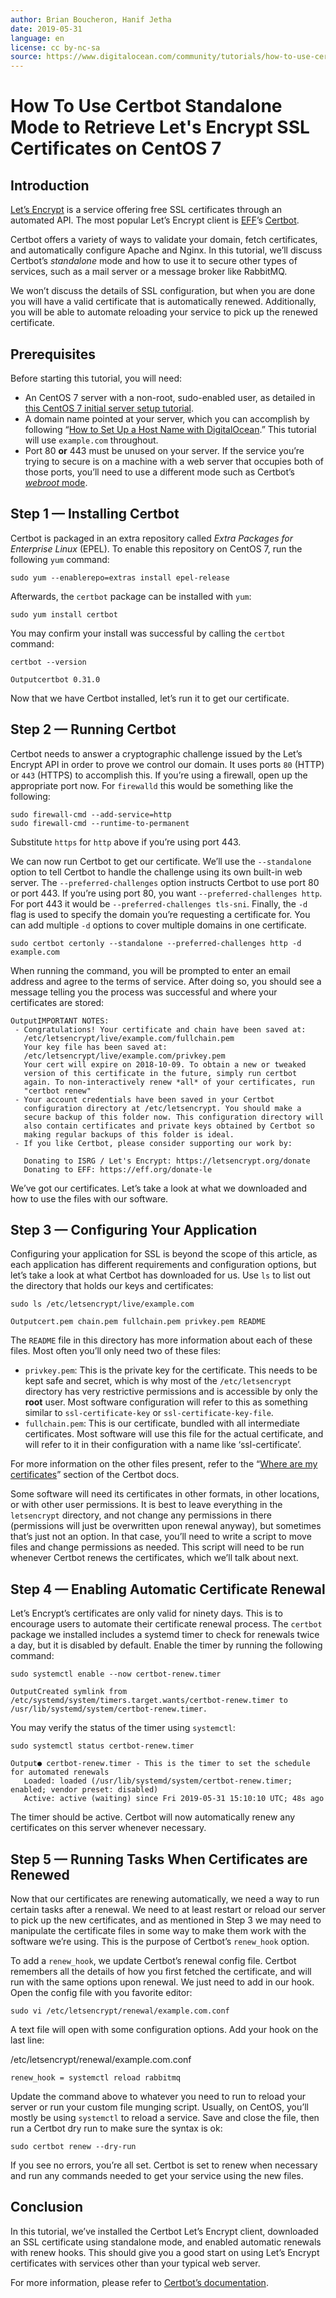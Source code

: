 ```yaml
---
author: Brian Boucheron, Hanif Jetha
date: 2019-05-31
language: en
license: cc by-nc-sa
source: https://www.digitalocean.com/community/tutorials/how-to-use-certbot-standalone-mode-to-retrieve-let-s-encrypt-ssl-certificates-on-centos-7
---
```


# How To Use Certbot Standalone Mode to Retrieve Let's Encrypt SSL Certificates on CentOS 7

## Introduction

[Let’s Encrypt](https://letsencrypt.org/) is a service offering free SSL certificates through an automated API. The most popular Let’s Encrypt client is [EFF](https://www.eff.org/)’s [Certbot](https://certbot.eff.org/).

Certbot offers a variety of ways to validate your domain, fetch certificates, and automatically configure Apache and Nginx. In this tutorial, we’ll discuss Certbot’s _standalone_ mode and how to use it to secure other types of services, such as a mail server or a message broker like RabbitMQ.

We won’t discuss the details of SSL configuration, but when you are done you will have a valid certificate that is automatically renewed. Additionally, you will be able to automate reloading your service to pick up the renewed certificate.

## Prerequisites

Before starting this tutorial, you will need:

- An CentOS 7 server with a non-root, sudo-enabled user, as detailed in [this CentOS 7 initial server setup tutorial](initial-server-setup-with-centos-7).
- A domain name pointed at your server, which you can accomplish by following “[How to Set Up a Host Name with DigitalOcean](how-to-set-up-a-host-name-with-digitalocean).” This tutorial will use `example.com` throughout.
- Port 80 **or** 443 must be unused on your server. If the service you’re trying to secure is on a machine with a web server that occupies both of those ports, you’ll need to use a different mode such as Certbot’s [_webroot_ mode](https://certbot.eff.org/docs/using.html#webroot).

## Step 1 — Installing Certbot

Certbot is packaged in an extra repository called _Extra Packages for Enterprise Linux_ (EPEL). To enable this repository on CentOS 7, run the following `yum` command:

    sudo yum --enablerepo=extras install epel-release

Afterwards, the `certbot` package can be installed with `yum`:

    sudo yum install certbot

You may confirm your install was successful by calling the `certbot` command:

    certbot --version

    Outputcertbot 0.31.0

Now that we have Certbot installed, let’s run it to get our certificate.

## Step 2 — Running Certbot

Certbot needs to answer a cryptographic challenge issued by the Let’s Encrypt API in order to prove we control our domain. It uses ports `80` (HTTP) or `443` (HTTPS) to accomplish this. If you’re using a firewall, open up the appropriate port now. For `firewalld` this would be something like the following:

    sudo firewall-cmd --add-service=http
    sudo firewall-cmd --runtime-to-permanent

Substitute `https` for `http` above if you’re using port 443.

We can now run Certbot to get our certificate. We’ll use the `--standalone` option to tell Certbot to handle the challenge using its own built-in web server. The `--preferred-challenges` option instructs Certbot to use port 80 or port 443. If you’re using port 80, you want `--preferred-challenges http`. For port 443 it would be `--preferred-challenges tls-sni`. Finally, the `-d` flag is used to specify the domain you’re requesting a certificate for. You can add multiple `-d` options to cover multiple domains in one certificate.

    sudo certbot certonly --standalone --preferred-challenges http -d example.com

When running the command, you will be prompted to enter an email address and agree to the terms of service. After doing so, you should see a message telling you the process was successful and where your certificates are stored:

    OutputIMPORTANT NOTES:
     - Congratulations! Your certificate and chain have been saved at:
       /etc/letsencrypt/live/example.com/fullchain.pem
       Your key file has been saved at:
       /etc/letsencrypt/live/example.com/privkey.pem
       Your cert will expire on 2018-10-09. To obtain a new or tweaked
       version of this certificate in the future, simply run certbot
       again. To non-interactively renew *all* of your certificates, run
       "certbot renew"
     - Your account credentials have been saved in your Certbot
       configuration directory at /etc/letsencrypt. You should make a
       secure backup of this folder now. This configuration directory will
       also contain certificates and private keys obtained by Certbot so
       making regular backups of this folder is ideal.
     - If you like Certbot, please consider supporting our work by:
    
       Donating to ISRG / Let's Encrypt: https://letsencrypt.org/donate
       Donating to EFF: https://eff.org/donate-le

We’ve got our certificates. Let’s take a look at what we downloaded and how to use the files with our software.

## Step 3 — Configuring Your Application

Configuring your application for SSL is beyond the scope of this article, as each application has different requirements and configuration options, but let’s take a look at what Certbot has downloaded for us. Use `ls` to list out the directory that holds our keys and certificates:

    sudo ls /etc/letsencrypt/live/example.com

    Outputcert.pem chain.pem fullchain.pem privkey.pem README

The `README` file in this directory has more information about each of these files. Most often you’ll only need two of these files:

- `privkey.pem`: This is the private key for the certificate. This needs to be kept safe and secret, which is why most of the `/etc/letsencrypt` directory has very restrictive permissions and is accessible by only the **root** user. Most software configuration will refer to this as something similar to `ssl-certificate-key` or `ssl-certificate-key-file`.
- `fullchain.pem`: This is our certificate, bundled with all intermediate certificates. Most software will use this file for the actual certificate, and will refer to it in their configuration with a name like ‘ssl-certificate’.

For more information on the other files present, refer to the “[Where are my certificates](https://certbot.eff.org/docs/using.html#where-are-my-certificates)” section of the Certbot docs.

Some software will need its certificates in other formats, in other locations, or with other user permissions. It is best to leave everything in the `letsencrypt` directory, and not change any permissions in there (permissions will just be overwritten upon renewal anyway), but sometimes that’s just not an option. In that case, you’ll need to write a script to move files and change permissions as needed. This script will need to be run whenever Certbot renews the certificates, which we’ll talk about next.

## Step 4 — Enabling Automatic Certificate Renewal

Let’s Encrypt’s certificates are only valid for ninety days. This is to encourage users to automate their certificate renewal process. The `certbot` package we installed includes a systemd timer to check for renewals twice a day, but it is disabled by default. Enable the timer by running the following command:

    sudo systemctl enable --now certbot-renew.timer

    OutputCreated symlink from /etc/systemd/system/timers.target.wants/certbot-renew.timer to /usr/lib/systemd/system/certbot-renew.timer.

You may verify the status of the timer using `systemctl`:

    sudo systemctl status certbot-renew.timer

    Output● certbot-renew.timer - This is the timer to set the schedule for automated renewals
       Loaded: loaded (/usr/lib/systemd/system/certbot-renew.timer; enabled; vendor preset: disabled)
       Active: active (waiting) since Fri 2019-05-31 15:10:10 UTC; 48s ago

The timer should be active. Certbot will now automatically renew any certificates on this server whenever necessary.

## Step 5 — Running Tasks When Certificates are Renewed

Now that our certificates are renewing automatically, we need a way to run certain tasks after a renewal. We need to at least restart or reload our server to pick up the new certificates, and as mentioned in Step 3 we may need to manipulate the certificate files in some way to make them work with the software we’re using. This is the purpose of Certbot’s `renew_hook` option.

To add a `renew_hook`, we update Certbot’s renewal config file. Certbot remembers all the details of how you first fetched the certificate, and will run with the same options upon renewal. We just need to add in our hook. Open the config file with you favorite editor:

    sudo vi /etc/letsencrypt/renewal/example.com.conf

A text file will open with some configuration options. Add your hook on the last line:

/etc/letsencrypt/renewal/example.com.conf

    renew_hook = systemctl reload rabbitmq

Update the command above to whatever you need to run to reload your server or run your custom file munging script. Usually, on CentOS, you’ll mostly be using `systemctl` to reload a service. Save and close the file, then run a Certbot dry run to make sure the syntax is ok:

    sudo certbot renew --dry-run

If you see no errors, you’re all set. Certbot is set to renew when necessary and run any commands needed to get your service using the new files.

## Conclusion

In this tutorial, we’ve installed the Certbot Let’s Encrypt client, downloaded an SSL certificate using standalone mode, and enabled automatic renewals with renew hooks. This should give you a good start on using Let’s Encrypt certificates with services other than your typical web server.

For more information, please refer to [Certbot’s documentation](https://certbot.eff.org/docs/).
